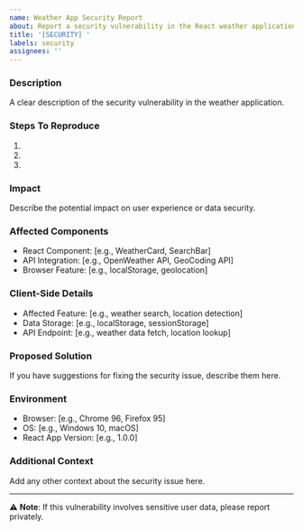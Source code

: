 ```yaml
---
name: Weather App Security Report
about: Report a security vulnerability in the React weather application
title: '[SECURITY] '
labels: security
assignees: ''
---
```


### Description
A clear description of the security vulnerability in the weather application.

### Steps To Reproduce
1. 
2. 
3. 

### Impact
Describe the potential impact on user experience or data security.

### Affected Components
- React Component: [e.g., WeatherCard, SearchBar]
- API Integration: [e.g., OpenWeather API, GeoCoding API]
- Browser Feature: [e.g., localStorage, geolocation]

### Client-Side Details
- Affected Feature: [e.g., weather search, location detection]
- Data Storage: [e.g., localStorage, sessionStorage]
- API Endpoint: [e.g., weather data fetch, location lookup]

### Proposed Solution
If you have suggestions for fixing the security issue, describe them here.

### Environment
- Browser: [e.g., Chrome 96, Firefox 95]
- OS: [e.g., Windows 10, macOS]
- React App Version: [e.g., 1.0.0]

### Additional Context
Add any other context about the security issue here.

---
⚠️ **Note**: If this vulnerability involves sensitive user data, please report privately.
